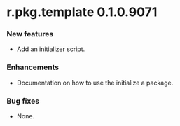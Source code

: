 # r.pkg.template 0.1.0.9071
### New features
* Add an initializer script.
### Enhancements
* Documentation on how to use the initialize a package.
### Bug fixes
* None.
